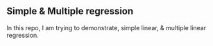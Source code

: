 ## Simple & Multiple regression

In this repo, I am trying to demonstrate, simple linear, & multiple linear regression. 

